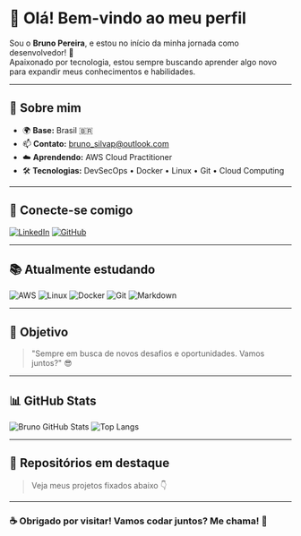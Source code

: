 # 👋 Olá! Bem-vindo ao meu perfil

Sou o **Bruno Pereira**, e estou no início da minha jornada como desenvolvedor! 🚀  
Apaixonado por tecnologia, estou sempre buscando aprender algo novo para expandir meus conhecimentos e habilidades.

---

## 👤 Sobre mim

- 🌍 **Base:** Brasil 🇧🇷  
- 📫 **Contato:** [bruno_silvap@outlook.com](mailto:bruno_silvap@outlook.com)  
- ☁️ **Aprendendo:** AWS Cloud Practitioner  
- 🛠️ **Tecnologias:** DevSecOps • Docker • Linux • Git • Cloud Computing  

---

## 🔗 Conecte-se comigo

[![LinkedIn](https://img.shields.io/badge/-LinkedIn-0A66C2?style=for-the-badge&logo=linkedin&logoColor=white)](https://www.linkedin.com/in/bruno-pereirasilva/)
[![GitHub](https://img.shields.io/badge/-GitHub-181717?style=for-the-badge&logo=github&logoColor=white)](https://github.com/brun-psilva)

---

## 📚 Atualmente estudando

![AWS](https://img.shields.io/badge/AWS-232F3E?style=for-the-badge&logo=amazonaws&logoColor=white)
![Linux](https://img.shields.io/badge/Linux-FCC624?style=for-the-badge&logo=linux&logoColor=black)
![Docker](https://img.shields.io/badge/Docker-2496ED?style=for-the-badge&logo=docker&logoColor=white)
![Git](https://img.shields.io/badge/Git-F05032?style=for-the-badge&logo=git&logoColor=white)
![Markdown](https://img.shields.io/badge/Markdown-000000?style=for-the-badge&logo=markdown&logoColor=white)

---

## 🚀 Objetivo

> "Sempre em busca de novos desafios e oportunidades. Vamos juntos?" 😎

---

## 📊 GitHub Stats

![Bruno GitHub Stats](https://github-readme-stats.vercel.app/api?username=brun-psilva&show_icons=true&theme=tokyonight)
![Top Langs](https://github-readme-stats.vercel.app/api/top-langs/?username=brun-psilva&layout=compact&theme=tokyonight)

---

## 📌 Repositórios em destaque

> Veja meus projetos fixados abaixo 👇

---

### ☕ Obrigado por visitar! Vamos codar juntos? Me chama! 🚀
